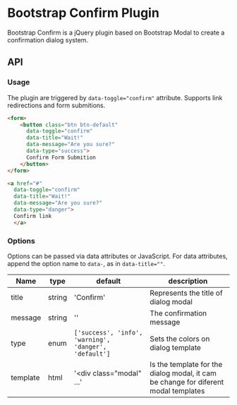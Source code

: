 # Bootstrap Confirm Plugin
Bootstrap Confirm is a jQuery plugin based on Bootstrap Modal to create a confirmation dialog system.

## API
### Usage

The plugin are triggered by `data-toggle="confirm"` attribute. Supports link redirections and form submitions.
```html
<form>
    <button class="btn btn-default" 
      data-toggle="confirm" 
      data-title="Wait!" 
      data-message="Are you sure?"
      data-type="success">
      Confirm Form Submition
    </button>
</form>

<a href="#" 
  data-toggle="confirm" 
  data-title="Wait!" 
  data-message="Are you sure?"
  data-type="danger">
  Confirm link
  </a>
```

### Options

Options can be passed via data attributes or JavaScript. For data attributes, append the option name to `data-`, as in `data-title=""`.

|Name|type|default|description|
|---|---|---|---|
|title|string|'Confirm'|Represents the title of dialog modal|
|message|string|''|The confirmation message|
|type|enum|`['success', 'info', 'warning', 'danger', 'default']`|Sets the colors on dialog template|
|template|html|'<div class="modal" ...'|Is the template for the dialog modal, it cam be change for diferent modal templates|

